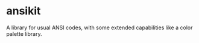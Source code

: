# ansikit

A library for usual ANSI codes, with some extended capabilities like a color palette library.